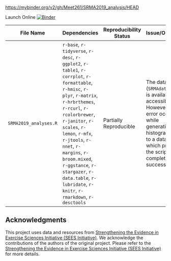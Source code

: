 https://mybinder.org/v2/gh/Meet261/SRMA2019_analysis/HEAD

Launch Online [![Binder](https://mybinder.org/badge_logo.svg)](https://mybinder.org/v2/gh/Meet261/SRMA2019_analysis/HEAD)

| **File Name**                           | **Dependencies**                                                                                                                | **Reproducibility Status**  | **Issue/Obstacle**                                                                                                                                                                                                                                           |
|-----------------------------------------|----------------------------------------------------------------------------------------------------------------------------------|----------------------------|---------------------------------------------------------------------------------------------------------------------------------------------------------------------------------------------------------------------------------------------------------------|
| `SRMA2019_analyses.R`                   | `r-base`, `r-tidyverse`, `r-desc`, `r-ggplot2`, `r-table1`, `r-corrplot`, `r-formattable`, `r-hmisc`, `r-plyr`, `r-matrix`, `r-hrbrthemes`, `r-rcurl`, `r-rcolorbrewer`, `r-janitor`, `r-scales`, `r-lemon`, `r-mfx`, `r-jtools`, `r-nnet`, `r-margins`, `r-broom.mixed`, `r-ggstance`, `r-stargazer`, `r-data.table`, `r-lubridate`, `r-knitr`, `r-rmarkdown`, `r-desctools` | Partially Reproducible      | The dataset (`SRMAdata.csv`) is available and accessible. However, an error occurs while generating the histogram due to a data issue, which prevents the script from completing successfully.                                                               |

## Acknowledgments

This project uses data and resources from [Strengthening the Evidence in Exercise Sciences Initiative (SEES Initiative)](https://osf.io/ntw7d/). We acknowledge the contributions of the authors of the original project. Please refer to the [Strengthening the Evidence in Exercise Sciences Initiative (SEES Initiative)](https://osf.io/ntw7d/) for more details.
